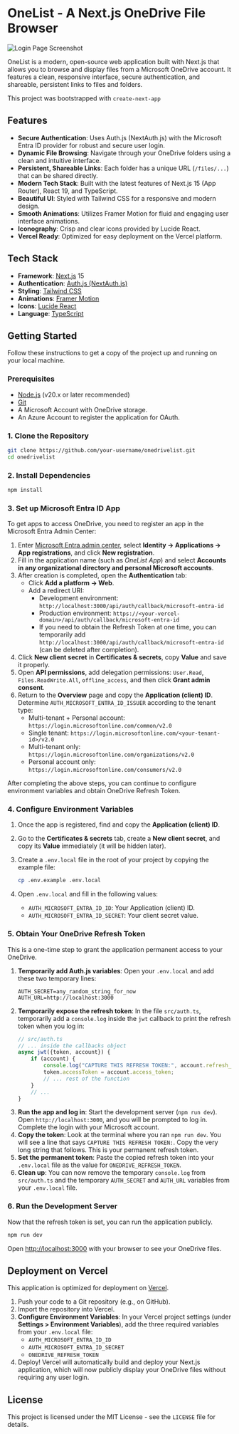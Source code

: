 # OneList - A Next.js OneDrive File Browser

![Login Page Screenshot](https://i.imgur.com/your-screenshot-url.png) <!-- Placeholder: Replace with an actual screenshot -->

OneList is a modern, open-source web application built with Next.js that allows you to browse and display files from a Microsoft OneDrive account. It features a clean, responsive interface, secure authentication, and shareable, persistent links to files and folders.

This project was bootstrapped with `create-next-app` 

## Features

- **Secure Authentication**: Uses Auth.js (NextAuth.js) with the Microsoft Entra ID provider for robust and secure user login.
- **Dynamic File Browsing**: Navigate through your OneDrive folders using a clean and intuitive interface.
- **Persistent, Shareable Links**: Each folder has a unique URL (`/files/...`) that can be shared directly.
- **Modern Tech Stack**: Built with the latest features of Next.js 15 (App Router), React 19, and TypeScript.
- **Beautiful UI**: Styled with Tailwind CSS for a responsive and modern design.
- **Smooth Animations**: Utilizes Framer Motion for fluid and engaging user interface animations.
- **Iconography**: Crisp and clear icons provided by Lucide React.
- **Vercel Ready**: Optimized for easy deployment on the Vercel platform.

## Tech Stack

- **Framework**: [Next.js](https://nextjs.org/) 15
- **Authentication**: [Auth.js (NextAuth.js)](https://authjs.dev/)
- **Styling**: [Tailwind CSS](https://tailwindcss.com/)
- **Animations**: [Framer Motion](https://www.framer.com/motion/)
- **Icons**: [Lucide React](https://lucide.dev/)
- **Language**: [TypeScript](https://www.typescriptlang.org/)

## Getting Started

Follow these instructions to get a copy of the project up and running on your local machine.

### Prerequisites

- [Node.js](https://nodejs.org/) (v20.x or later recommended)
- [Git](https://git-scm.com/)
- A Microsoft Account with OneDrive storage.
- An Azure Account to register the application for OAuth.

### 1. Clone the Repository

```bash
git clone https://github.com/your-username/onedrivelist.git
cd onedrivelist
```

### 2. Install Dependencies

```bash
npm install
```

### 3. Set up Microsoft Entra ID App

To get apps to access OneDrive, you need to register an app in the Microsoft Entra Admin Center:

1. Enter [Microsoft Entra admin center](https://entra.microsoft.com/), select **Identity → Applications → App registrations**, and click **New registration**.
2. Fill in the application name (such as *OneList App*) and select **Accounts in any organizational directory and personal Microsoft accounts**.
3. After creation is completed, open the **Authentication** tab:
    - Click **Add a platform → Web**.
    - Add a redirect URI:
        - Development environment: `http://localhost:3000/api/auth/callback/microsoft-entra-id`
        - Production environment: `https://<your-vercel-domain>/api/auth/callback/microsoft-entra-id`
        - If you need to obtain the Refresh Token at one time, you can temporarily add `http://localhost:3000/api/auth/callback/microsoft-entra-id` (can be deleted after completion).
4. Click **New client secret** in **Certificates & secrets**, copy **Value** and save it properly.
5. Open **API permissions**, add delegation permissions: `User.Read`, `Files.ReadWrite.All`, `offline_access`, and then click **Grant admin consent**.
6. Return to the **Overview** page and copy the **Application (client) ID**. Determine `AUTH_MICROSOFT_ENTRA_ID_ISSUER` according to the tenant type:
    - Multi-tenant + Personal account: `https://login.microsoftonline.com/common/v2.0`
    - Single tenant: `https://login.microsoftonline.com/<your-tenant-id>/v2.0`
    - Multi-tenant only: `https://login.microsoftonline.com/organizations/v2.0`
    - Personal account only: `https://login.microsoftonline.com/consumers/v2.0`

After completing the above steps, you can continue to configure environment variables and obtain OneDrive Refresh Token.

### 4. Configure Environment Variables

1.  Once the app is registered, find and copy the **Application (client) ID**.
2.  Go to the **Certificates & secrets** tab, create a **New client secret**, and copy its **Value** immediately (it will be hidden later).
3.  Create a `.env.local` file in the root of your project by copying the example file:

    ```bash
    cp .env.example .env.local
    ```

4.  Open `.env.local` and fill in the following values:
    - `AUTH_MICROSOFT_ENTRA_ID_ID`: Your Application (client) ID.
    - `AUTH_MICROSOFT_ENTRA_ID_SECRET`: Your client secret value.

### 5. Obtain Your OneDrive Refresh Token

This is a one-time step to grant the application permanent access to your OneDrive.

1.  **Temporarily add Auth.js variables**: Open your `.env.local` and add these two temporary lines:
    ```
    AUTH_SECRET=any_random_string_for_now
    AUTH_URL=http://localhost:3000
    ```
2.  **Temporarily expose the refresh token**: In the file `src/auth.ts`, temporarily add a `console.log` inside the `jwt` callback to print the refresh token when you log in:
    ```typescript
    // src/auth.ts
    // ... inside the callbacks object
    async jwt({token, account}) {
        if (account) {
            console.log("CAPTURE THIS REFRESH TOKEN:", account.refresh_token);
            token.accessToken = account.access_token;
            // ... rest of the function
        }
        // ...
    }
    ```
3.  **Run the app and log in**: Start the development server (`npm run dev`). Open `http://localhost:3000`, and you will be prompted to log in. Complete the login with your Microsoft account.
4.  **Copy the token**: Look at the terminal where you ran `npm run dev`. You will see a line that says `CAPTURE THIS REFRESH TOKEN:`. Copy the very long string that follows. This is your permanent refresh token.
5.  **Set the permanent token**: Paste the copied refresh token into your `.env.local` file as the value for `ONEDRIVE_REFRESH_TOKEN`.
6.  **Clean up**: You can now remove the temporary `console.log` from `src/auth.ts` and the temporary `AUTH_SECRET` and `AUTH_URL` variables from your `.env.local` file.

### 6. Run the Development Server

Now that the refresh token is set, you can run the application publicly.

```bash
npm run dev
```

Open [http://localhost:3000](http://localhost:3000) with your browser to see your OneDrive files.

## Deployment on Vercel

This application is optimized for deployment on [Vercel](https://vercel.com/).

1.  Push your code to a Git repository (e.g., on GitHub).
2.  Import the repository into Vercel.
3.  **Configure Environment Variables**: In your Vercel project settings (under **Settings > Environment Variables**), add the three required variables from your `.env.local` file:
    - `AUTH_MICROSOFT_ENTRA_ID_ID`
    - `AUTH_MICROSOFT_ENTRA_ID_SECRET`
    - `ONEDRIVE_REFRESH_TOKEN`
4.  Deploy! Vercel will automatically build and deploy your Next.js application, which will now publicly display your OneDrive files without requiring any user login.

## License

This project is licensed under the MIT License - see the `LICENSE` file for details.